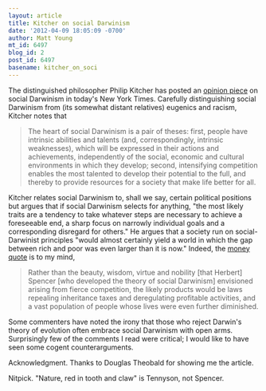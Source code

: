 ```yaml
---
layout: article
title: Kitcher on social Darwinism
date: '2012-04-09 18:05:09 -0700'
author: Matt Young
mt_id: 6497
blog_id: 2
post_id: 6497
basename: kitcher_on_soci
---
```

The distinguished philosopher Philip Kitcher has posted an [ opinion piece](http://opinionator.blogs.nytimes.com/2012/04/08/the-taint-of-social-darwinism/) on social Darwinism in today's New York Times. Carefully distinguishing social Darwinism from (its somewhat distant relatives) eugenics and racism, Kitcher notes that

> The heart of social Darwinism is a pair of theses: first, people have intrinsic abilities and talents (and, correspondingly, intrinsic weaknesses), which will be expressed in their actions and achievements, independently of the social, economic and cultural environments in which they develop; second, intensifying competition enables the most talented to develop their potential to the full, and thereby to provide resources for a society that make life better for all.

Kitcher relates social Darwinism to, shall we say, certain political positions but argues that if social Darwinism selects for anything, "the most likely traits are a tendency to take whatever steps are necessary to achieve a foreseeable end, a sharp focus on narrowly individual goals and a corresponding disregard for others." He argues that a society run on social-Darwinist principles "would almost certainly yield a world in which the gap between rich and poor was even larger than it is now." Indeed, the [money quote](http://www.nytimes.com/2005/03/13/magazine/13ONLANGUAGE.html) is to my mind,

> Rather than the beauty, wisdom, virtue and nobility \[that Herbert\] Spencer \[who developed the theory of social Darwinism\] envisioned arising from fierce competition, the likely products would be laws repealing inheritance taxes and deregulating profitable activities, and a vast population of people whose lives were even further diminished. 

Some commenters have noted the irony that those who reject Darwin's theory of evolution often embrace social Darwinism with open arms. Surprisingly few of the comments I read were critical; I would like to have seen some cogent counterarguments.

Acknowledgment. Thanks to Douglas Theobald for showing me the article.

Nitpick. "Nature, red in tooth and claw" is Tennyson, not Spencer.
